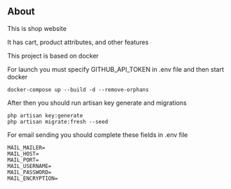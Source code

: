## About

This is shop website 

It has cart, product attributes, and other features

This project is based on docker

For launch you must specify GITHUB_API_TOKEN in .env file and then start docker
```
docker-compose up --build -d --remove-orphans
```

After then you should run artisan key generate and migrations
```
php artisan key:generate
php artisan migrate:fresh --seed
```

For email sending you should complete these fields in .env file
```
MAIL_MAILER=
MAIL_HOST=
MAIL_PORT=
MAIL_USERNAME=
MAIL_PASSWORD=
MAIL_ENCRYPTION=
```
